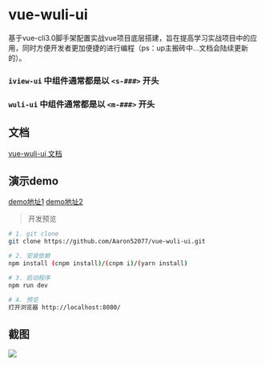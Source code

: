 # vue-wuli-ui
基于vue-cli3.0脚手架配置实战vue项目底层搭建，旨在提高学习实战项目中的应用，同时方便开发者更加便捷的进行编程（ps：up主搬砖中...文档会陆续更新的）。

### `iview-ui` 中组件通常都是以 `<s-###>` 开头
### `wuli-ui` 中组件通常都是以 `<m-###>` 开头

## 文档

[vue-wuli-ui 文档](https://aaron52077.github.io/vue-wuli-ui/#/) 

## 演示demo

[demo地址1](https://aaron52077.github.io/vue-iview-dev/#/)
[demo地址2](http://112.124.28.207/prod-dist/#/)

> 开发预览

``` bash
# 1. git clone
git clone https://github.com/Aaron52077/vue-wuli-ui.git

# 2. 安装依赖
npm install (cnpm install)/(cnpm i)/(yarn install)

# 3. 启动程序
npm run dev

# 4. 预览
打开浏览器 http://localhost:8080/

```

## 截图

![](https://github.com/Aaron52077/vue-wuli-ui/raw/master/docs/assets/index.png) 
